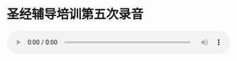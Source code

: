 # 圣经辅导培训第五次录音

<audio style="width: 100%;" preload="false" controls controlslist="nodownload"><source src="//cdn.simai.ml/audio/mp3/old/12235.mp3" type="audio/mpeg">Your browser does not support the audio element.</audio>


